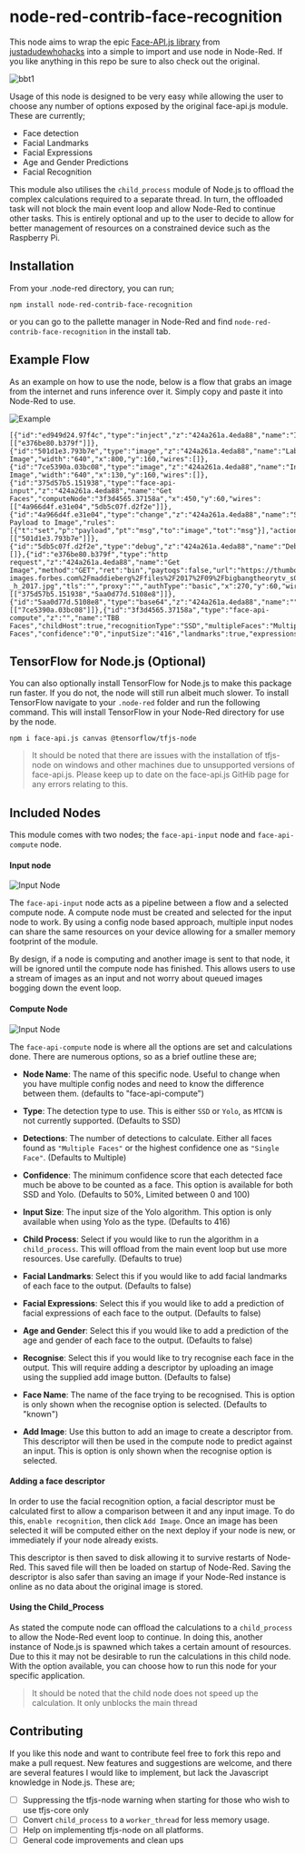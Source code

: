 # node-red-contrib-face-recognition

This node aims to wrap the epic [Face-API.js library](https://github.com/justadudewhohacks/face-api.js) from [justadudewhohacks](https://github.com/justadudewhohacks) into a simple to import and use node in Node-Red. If you like anything in this repo be sure to also check out the original.

![bbt1](Images/bbt1.jpg)

Usage of this node is designed to be very easy while allowing the user to choose any number of options exposed by the original face-api.js module. These are currently;

- Face detection
- Facial Landmarks
- Facial Expressions
- Age and Gender Predictions
- Facial Recognition

This module also utilises the `child_process` module of Node.js to offload the complex calculations required to a separate thread. In turn, the offloaded task will not block the main event loop and allow Node-Red to continue other tasks. This is entirely optional and up to the user to decide to allow for better management of resources on a constrained device such as the Raspberry Pi.

## Installation

From your .node-red directory, you can run;

`npm install node-red-contrib-face-recognition`

or you can go to the pallette manager in Node-Red and find `node-red-contrib-face-recognition` in the install tab.

## Example Flow

As an example on how to use the node, below is a flow that grabs an image from the internet and runs inference over it. Simply copy and paste it into Node-Red to use. 

![Example](Images/Example%20Flow.PNG)

```
[{"id":"ed949d24.97f4c","type":"inject","z":"424a261a.4eda88","name":"Input","topic":"","payload":"","payloadType":"date","repeat":"","crontab":"","once":false,"onceDelay":"","x":110,"y":60,"wires":[["e376be80.b379f"]]},{"id":"501d1e3.793b7e","type":"image","z":"424a261a.4eda88","name":"Labeled Image","width":"640","x":800,"y":160,"wires":[]},{"id":"7ce5390a.03bc08","type":"image","z":"424a261a.4eda88","name":"Input Image","width":"640","x":130,"y":160,"wires":[]},{"id":"375d57b5.151938","type":"face-api-input","z":"424a261a.4eda88","name":"Get Faces","computeNode":"3f3d4565.37158a","x":450,"y":60,"wires":[["4a966d4f.e31e04","5db5c07f.d2f2e"]]},{"id":"4a966d4f.e31e04","type":"change","z":"424a261a.4eda88","name":"Set Payload to Image","rules":[{"t":"set","p":"payload","pt":"msg","to":"image","tot":"msg"}],"action":"","property":"","from":"","to":"","reg":false,"x":820,"y":120,"wires":[["501d1e3.793b7e"]]},{"id":"5db5c07f.d2f2e","type":"debug","z":"424a261a.4eda88","name":"Debug","active":true,"tosidebar":true,"console":false,"tostatus":false,"complete":"true","targetType":"full","x":770,"y":60,"wires":[]},{"id":"e376be80.b379f","type":"http request","z":"424a261a.4eda88","name":"Get Image","method":"GET","ret":"bin","paytoqs":false,"url":"https://thumbor.forbes.com/thumbor/960x0/https%3A%2F%2Fblogs-images.forbes.com%2Fmaddieberg%2Ffiles%2F2017%2F09%2Fbigbangtheorytv_s05e01_05-_h_2017.jpg","tls":"","proxy":"","authType":"basic","x":270,"y":60,"wires":[["375d57b5.151938","5aa0d77d.5108e8"]]},{"id":"5aa0d77d.5108e8","type":"base64","z":"424a261a.4eda88","name":"","action":"","property":"payload","x":120,"y":120,"wires":[["7ce5390a.03bc08"]]},{"id":"3f3d4565.37158a","type":"face-api-compute","z":"","name":"TBB Faces","childHost":true,"recognitionType":"SSD","multipleFaces":"Multiple Faces","confidence":"0","inputSize":"416","landmarks":true,"expressions":true,"ageGender":true,"recognition":false,"labelName":"Mitch","file":""}]
```
## TensorFlow for Node.js (Optional)

You can also optionally install TensorFlow for Node.js to make this package run faster. If you do not, the node will still run albeit much slower. To install TensorFlow navigate to your `.node-red` folder and run the following command. This will install TensorFlow in your Node-Red directory for use by the node.

`npm i face-api.js canvas @tensorflow/tfjs-node`

>It should be noted that there are issues with the installation of tfjs-node on windows and other machines due to unsupported versions of face-api.js. Please keep up to date on the face-api.js GitHib page for any errors relating to this.

## Included Nodes

This module comes with two nodes; the `face-api-input` node and `face-api-compute` node.

#### Input node

![Input Node](Images/face-api-input-node-menu.JPG)

The `face-api-input` node acts as a pipeline between a flow and a selected compute node. A compute node must be created and selected for the input node to work. By using a config node based approach, multiple input nodes can share the same resources on your device allowing for a smaller memory footprint of the module.

By design, if a node is computing and another image is sent to that node, it will be ignored until the compute node has finished. This allows users to use a stream of images as an input and not worry about queued images bogging down the event loop.

#### Compute Node

![Input Node](Images/face-api-compute-node-menu.JPG)

The `face-api-compute` node is where all the options are set and calculations done. There are numerous options, so as a brief outline these are;

- __Node Name__: The name of this specific node. Useful to change when you have multiple config nodes and need to know the difference between them. (defaults to "face-api-compute")

- __Type__: The detection type to use. This is either `SSD` or `Yolo`, as `MTCNN` is not currently supported. (Defaults to SSD)

- __Detections__: The number of detections to calculate. Either all faces found as `"Multiple Faces"` or the highest confidence one as `"Single Face"`. (Defaults to Multiple)

- __Confidence__: The minimum confidence score that each detected face much be above to be counted as a face. This option is available for both SSD and Yolo. (Defaults to 50%, Limited between 0 and 100)

- __Input Size__: The input size of the Yolo algorithm. This option is only available when using Yolo as the type. (Defaults to 416)

- __Child Process__: Select if you would like to run the algorithm in a `child_process`. This will offload from the main event loop but use more resources. Use carefully. (Defaults to true)

- __Facial Landmarks__: Select this if you would like to add facial landmarks of each face to the output. (Defaults to false)

- __Facial Expressions__: Select this if you would like to add a prediction of facial expressions of each face to the output. (Defaults to false)

- __Age and Gender__: Select this if you would like to add a prediction of the age and gender of each face to the output. (Defaults to false)

- __Recognise__: Select this if you would like to try recognise each face in the output. This will require adding a descriptor by uploading an image using the supplied add image button. (Defaults to false)

- __Face Name__: The name of the face trying to be recognised. This is option is only shown when the recognise option is selected. (Defaults to "known")

- __Add Image__: Use this button to add an image to create a descriptor from. This descriptor will then be used in the compute node to predict against an input. This is option is only shown when the recognise option is selected.

#### Adding a face descriptor

In order to use the facial recognition option, a facial descriptor must be calculated first to allow a comparison between it and any input image. To do this, `enable recognition`, then click `Add Image`. Once an image has been selected it will be computed either on the next deploy if your node is new, or immediately if your node already exists.

This descriptor is then saved to disk allowing it to survive restarts of Node-Red. This saved file will then be loaded on startup of Node-Red. Saving the descriptor is also safer than saving an image if your Node-Red instance is online as no data about the original image is stored.

#### Using the Child_Process

As stated the compute node can offload the calculations to a `child_process` to allow the Node-Red event loop to continue. In doing this, another instance of Node.js is spawned which takes a certain amount of resources. Due to this it may not be desirable to run the calculations in this child node. With the option available, you can choose how to run this node for your specific application.

> It should be noted that the child node does not speed up the calculation. It only unblocks the main thread

## Contributing

If you like this node and want to contribute feel free to fork this repo and make a pull request. New features and suggestions are welcome, and there are several features I would like to implement, but lack the Javascript knowledge in Node.js. These are;

- [ ] Suppressing the tfjs-node warning when starting for those who wish to use tfjs-core only
- [ ] Convert `child_process` to a `worker_thread` for less memory usage.
- [ ] Help on implementing tfjs-node on all platforms.
- [ ] General code improvements and clean ups
